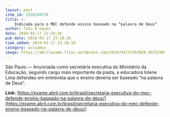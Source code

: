 ```yaml
---
layout: post
item_id: 2526249736
title: >-
    Indicada para o MEC defende ensino baseado na “palavra de Deus”
author: Tatu D'Oquei
date: 2019-03-17 21:18:26
pub_date: 2019-03-17 21:18:26
time_added: 2019-03-17 13:58:18
category: avisamos
image: https://abrilexame.files.wordpress.com/2019/03/53762929_567519850421144_2370753613952664299_n-e1552592908373.jpg?quality=70&strip=info&w=680&h=453&crop=1
---
```


São Paulo — Anunciada como secretária executiva do Ministério da Educação, segundo cargo mais importante da pasta, a educadora Iolene Lima defendeu em entrevista que o ensino deveria ser baseado “na palavra de Deus”.

**Link:** [https://exame.abril.com.br/brasil/secretaria-executiva-do-mec-defende-ensino-baseado-na-palavra-de-deus/](https://exame.abril.com.br/brasil/secretaria-executiva-do-mec-defende-ensino-baseado-na-palavra-de-deus/)

